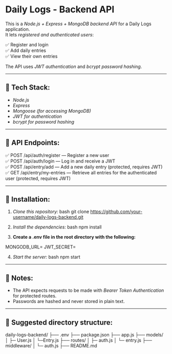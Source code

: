 # Daily Logs - Backend API

This is a *Node.js + Express + MongoDB backend API* for a Daily Logs application.  
It lets *registered and authenticated users*:

✅ Register and login  
✅ Add daily entries  
✅ View their own entries  

The API uses *JWT authentication* and *bcrypt password hashing*.

---

## 🔹 Tech Stack:

- *Node.js*
- *Express*
- *Mongoose (for accessing MongoDB)*
- *JWT for authentication*
- *bcrypt for password hashing*

---

## 🔹 API Endpoints:

✅ POST /api/auth/register — Register a new user  
✅ POST /api/auth/login — Log in and receive a JWT  
✅ POST /api/entry/add — Add a new daily entry (protected, requires JWT)  
✅ GET /api/entry/my-entries — Retrieve all entries for the authenticated user (protected, requires JWT)

---

## 🔹 Installation:

1. *Clone this repository:*
bash
git clone https://github.com/your-username/daily-logs-backend.git


2. *Install the dependencies:*
bash
npm install


3. **Create a .env file in the root directory with the following:**

MONGODB_URL=<your-mongodb-connection-string>
JWT_SECRET=<your-jwt-secret>


4. *Start the server:*
bash
npm start


---

## 🔹 Notes:

- The API expects requests to be made with *Bearer Token Authentication* for protected routes.
- Passwords are hashed and never stored in plain text.

---

## 🔹 Suggested directory structure:


daily-logs-backend/
├── .env
├── package.json
├── app.js
├── models/
│ ├─ User.js
│ └─Entry.js
├── routes/
│ ├─ auth.js
│ └─ entry.js
├── middleware/
│ └─ auth.js
├── README.md
